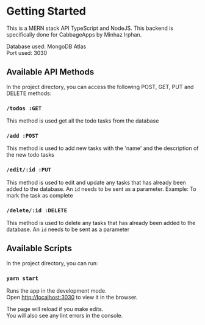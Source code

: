 # Getting Started

This is a MERN stack API TypeScript and NodeJS. This backend is specifically done for CabbageApps by Minhaz Irphan.

Database used: MongoDB Atlas\
Port used: 3030

## Available API Methods

In the project directory, you can access the following POST, GET, PUT and DELETE methods:

### `/todos :GET`

This method is used get all the todo tasks from the database

### `/add :POST`

This method is used to add new tasks with the 'name' and the description of the new todo tasks

### `/edit/:id :PUT`

This method is used to edit and update any tasks that has already been added to the database. An `id` needs to be sent as a parameter. Example: To mark the task as complete

### `/delete/:id :DELETE`

This method is used to delete any tasks that has already been added to the database. An `id` needs to be sent as a parameter

## Available Scripts

In the project directory, you can run:

### `yarn start`

Runs the app in the development mode.\
Open [http://localhost:3030](http://localhost:303) to view it in the browser.

The page will reload if you make edits.\
You will also see any lint errors in the console.
